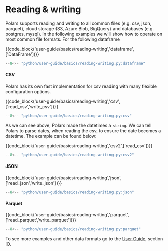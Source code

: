 # Reading & writing

Polars supports reading and writing to all common files (e.g. csv, json, parquet), cloud storage (S3, Azure Blob, BigQuery) and databases (e.g. postgres, mysql). In the following examples we will show how to operate on most common file formats. For the following dataframe

{{code_block('user-guide/basics/reading-writing','dataframe',['DataFrame'])}}

```python exec="on" result="text" session="getting-started/reading"
--8<-- "python/user-guide/basics/reading-writing.py:dataframe"
```

#### CSV

Polars has its own fast implementation for csv reading with many flexible configuration options.

{{code_block('user-guide/basics/reading-writing','csv',['read_csv','write_csv'])}}

```python exec="on" result="text" session="getting-started/reading"
--8<-- "python/user-guide/basics/reading-writing.py:csv"
```

As we can see above, Polars made the datetimes a `string`. We can tell Polars to parse dates, when reading the csv, to ensure the date becomes a datetime. The example can be found below:

{{code_block('user-guide/basics/reading-writing','csv2',['read_csv'])}}

```python exec="on" result="text" session="getting-started/reading"
--8<-- "python/user-guide/basics/reading-writing.py:csv2"
```

#### JSON

{{code_block('user-guide/basics/reading-writing','json',['read_json','write_json'])}}

```python exec="on" result="text" session="getting-started/reading"
--8<-- "python/user-guide/basics/reading-writing.py:json"
```

#### Parquet

{{code_block('user-guide/basics/reading-writing','parquet',['read_parquet','write_parquet'])}}

```python exec="on" result="text" session="getting-started/reading"
--8<-- "python/user-guide/basics/reading-writing.py:parquet"
```

To see more examples and other data formats go to the [User Guide](../io/csv.md), section IO.
